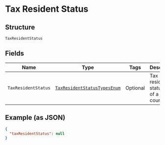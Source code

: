 
# Tax Resident Status

## Structure

`TaxResidentStatus`

## Fields

| Name | Type | Tags | Description | Getter | Setter |
|  --- | --- | --- | --- | --- | --- |
| `TaxResidentStatus` | [`TaxResidentStatusTypesEnum`](../../doc/models/tax-resident-status-types-enum.md) | Optional | Tax resident status type of a country | TaxResidentStatusTypesEnum getTaxResidentStatus() | setTaxResidentStatus(TaxResidentStatusTypesEnum taxResidentStatus) |

## Example (as JSON)

```json
{
  "taxResidentStatus": null
}
```

